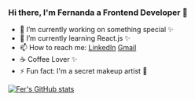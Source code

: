 ### Hi there, I'm Fernanda a Frontend Developer 👋

<!--
**ferlanuz/ferlanuz** is a ✨ _special_ ✨ repository because its `README.md` (this file) appears on your GitHub profile.

Here are some ideas to get you started:
- 👯 I’m looking to collaborate on ...
- 🤔 I’m looking for help with ...
- 💬 Ask me about ...
- 😄 Pronouns: ...

-->
- 🔭 I’m currently working on something special ✨
- 🌱 I’m currently learning React.js ✨
- 📫 How to reach me: 
[LinkedIn](https://www.linkedin.com/in/fernandalanuz/)
[Gmail](https://mail.google.com/mail/u/0/?pli=1#inbox?compose=DmwnWrRpdlxNPLnWvBbLwlbLBSZLRNnPjtxskCfHnTRSFwKlzhfRBRmKwvxgNZTwCdlxgXsPSXkL)
- ☕ Coffee Lover ✨  
- ⚡ Fun fact: I'm a secret makeup artist 💄

[![Fer's GitHub stats](https://github-readme-stats.vercel.app/api?username=ferlanuz&show_icons=true&theme=tokyonight)](https://github.com/ferlanuz/github-readme-stats)
